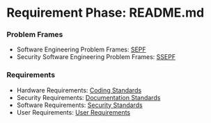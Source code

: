 # Requirement Phase: README.md

### Problem Frames
- Software Engineering Problem Frames: [SEPF](https://github.com/kiffit/Jobsearch_Web_Scraper/blob/main/Planning%20Phase/Executive%20Summary.md)
- Security Software Engineering Problem Frames: [SSEPF]()
### Requirements
- Hardware Requirements: [Coding Standards](https://github.com/kiffit/Jobsearch_Web_Scraper/blob/main/Planning%20Phase/Standards%20and%20Practices/Coding%20Standards.md)
- Security Requirements: [Documentation Standards](https://github.com/kiffit/Jobsearch_Web_Scraper/blob/main/Planning%20Phase/Standards%20and%20Practices/Documentation%20Standards.md)
- Software Requirements: [Security Standards](https://github.com/kiffit/Jobsearch_Web_Scraper/blob/main/Planning%20Phase/Standards%20and%20Practices/Security%20Standards.md)
- User Requirements: [User Requirements]()


